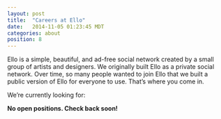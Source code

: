 ```yaml
---
layout: post
title:  "Careers at Ello"
date:   2014-11-05 01:23:45 MDT
categories: about
position: 8
---
```


Ello is a simple, beautiful, and ad-free social network created by a small group of artists and designers. We originally built Ello as a private social network. Over time, so many people wanted to join Ello that we built a public version of Ello for everyone to use. That’s where you come in.

We’re currently looking for:

**No open positions. Check back soon!**
